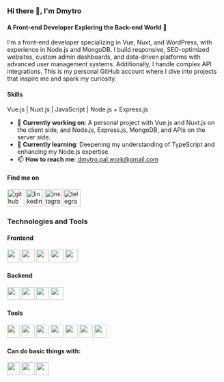 ### Hi there 👋, I'm Dmytro  
#### A Front-end Developer Exploring the Back-end World 🤫  
I'm a front-end developer specializing in Vue, Nuxt, and WordPress, with experience in Node.js and MongoDB. I build responsive, SEO-optimized websites, custom admin dashboards, and data-driven platforms with advanced user management systems. Additionally, I handle complex API integrations. This is my personal GitHub account where I dive into projects that inspire me and spark my curiosity.

#### **Skills**  
Vue.js | Nuxt.js | JavaScript | Node.js + Express.js

- 🔭 **Currently working on**: A personal project with Vue.js and Nuxt.js on the client side, and Node.js, Express.js, MongoDB, and APIs on the server side.  
- 🌱 **Currently learning**: Deepening my understanding of TypeScript and enhancing my Node.js expertise.  
- 📫 **How to reach me**: [dmytro.pal.work@gmail.com](mailto:dmytro.pal.work@gmail.com)

#### **Find me on**  
[<img src='https://github.com/gauravghongde/social-icons/blob/master/SVG/Color/Github.svg' alt='github' height='40'>](https://github.com/leggok)  [<img src='https://github.com/gauravghongde/social-icons/blob/master/SVG/Color/LinkedIN.svg' alt='linkedin' height='40'>](https://www.linkedin.com/in/dmytro-palianytsia-870b28217/)  [<img src='https://github.com/gauravghongde/social-icons/blob/master/SVG/Color/Instagram.svg' alt='instagram' height='40'>](https://www.instagram.com/dima___pal/)  [<img src='https://github.com/gauravghongde/social-icons/blob/master/SVG/Color/Telegram.svg' alt='telegram' height='40'>](https://t.me/dima_pal)  

### **Technologies and Tools**

#### Frontend
<img src="https://img.shields.io/badge/-Vue.js-35495E?style=flat-square&logo=vue.js&logoColor=4FC08D" height="30"/>
<img src="https://img.shields.io/badge/-Nuxt.js-00C58E?style=flat-square&logo=nuxt.js&logoColor=white" height="30"/>
<img src="https://img.shields.io/badge/-JavaScript-F7DF1E?style=flat-square&logo=javascript&logoColor=black" height="30"/>
<img src="https://img.shields.io/badge/-HTML5-E34F26?style=flat-square&logo=html5&logoColor=white" height="30"/>
<img src="https://img.shields.io/badge/-SCSS-CC6699?style=flat-square&logo=sass&logoColor=white" height="30"/>

#### Backend
<img src="https://img.shields.io/badge/-Node.js-43853D?style=flat-square&logo=node.js&logoColor=white" height="30"/>
<img src="https://img.shields.io/badge/-Express.js-000000?style=flat-square&logo=express&logoColor=white" height="30"/>
<img src="https://img.shields.io/badge/-MongoDB-47A248?style=flat-square&logo=mongodb&logoColor=white" height="30"/>
<img src="https://img.shields.io/badge/-JWT-000000?style=flat-square&logo=json-web-tokens&logoColor=white" height="30"/>

#### Tools
<img src="https://img.shields.io/badge/-Git-F05032?style=flat-square&logo=git&logoColor=white" height="30"/>
<img src="https://img.shields.io/badge/-GitHub-181717?style=flat-square&logo=github&logoColor=white" height="30"/>
<img src="https://img.shields.io/badge/-Bitbucket-0052CC?style=flat-square&logo=bitbucket&logoColor=white" height="30"/>
<img src="https://img.shields.io/badge/-Gulp-CF4647?style=flat-square&logo=gulp&logoColor=white" height="30"/>
<img src="https://img.shields.io/badge/-Webpack-8DD6F9?style=flat-square&logo=webpack&logoColor=white" height="30"/>
<img src="https://img.shields.io/badge/-WordPress-21759B?style=flat-square&logo=wordpress&logoColor=white" height="30"/>
<img src="https://img.shields.io/badge/-VS%20Code-007ACC?style=flat-square&logo=visual-studio-code&logoColor=white" height="30"/>

#### Can do basic things with:
<img src="https://img.shields.io/badge/-Nginx-009639?style=flat-square&logo=nginx&logoColor=white" height="30"/>
<img src="https://img.shields.io/badge/-GitHub%20Actions-2088FF?style=flat-square&logo=github-actions&logoColor=white" height="30"/>
<img src="https://img.shields.io/badge/-Ubuntu-E95420?style=flat-square&logo=ubuntu&logoColor=white" height="30"/>

